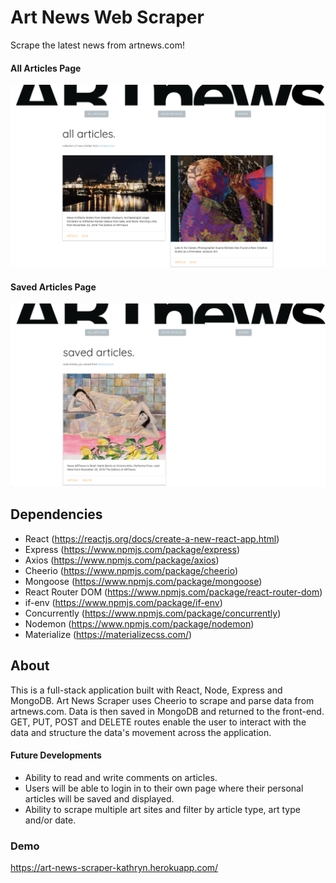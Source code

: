 # Art News Web Scraper

Scrape the latest news from artnews.com! 

#### All Articles Page
![ArtNewsScraper](assets/artnewsOne.png)

#### Saved Articles Page
![ArtNewsScraper](assets/artnewsTwo.png)

## Dependencies 

- React (https://reactjs.org/docs/create-a-new-react-app.html)
- Express (https://www.npmjs.com/package/express)
- Axios (https://www.npmjs.com/package/axios)
- Cheerio (https://www.npmjs.com/package/cheerio)
- Mongoose (https://www.npmjs.com/package/mongoose)
- React Router DOM (https://www.npmjs.com/package/react-router-dom)
- if-env (https://www.npmjs.com/package/if-env)
- Concurrently (https://www.npmjs.com/package/concurrently)
- Nodemon (https://www.npmjs.com/package/nodemon)
- Materialize (https://materializecss.com/)

## About 
This is a full-stack application built with React, Node, Express and MongoDB. Art News Scraper uses Cheerio to scrape and parse data from artnews.com. Data is then saved in MongoDB and returned to the front-end. GET, PUT, POST and DELETE routes enable the user to interact with the data and structure the data's movement across the application. 

#### Future Developments 
- Ability to read and write comments on articles. 
- Users will be able to login in to their own page where their personal articles will be saved and displayed.
- Ability to scrape multiple art sites and filter by article type, art type and/or date.

### Demo 
https://art-news-scraper-kathryn.herokuapp.com/
 

